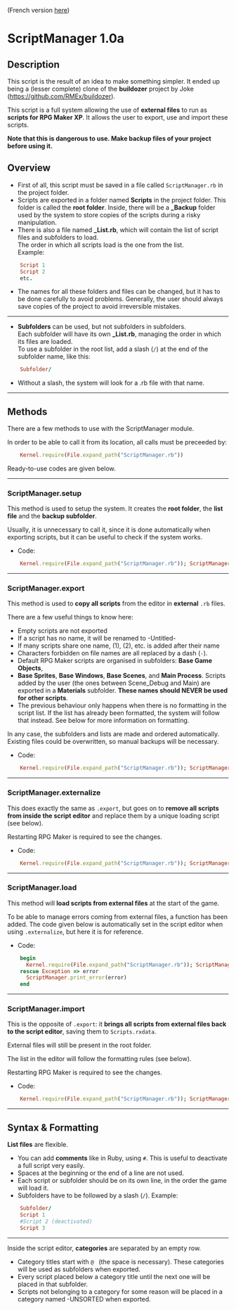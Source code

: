 (French version [here](https://github.com/do-sieg/RPGMaker/blob/master/ScriptManager/README_FR.md))


# ScriptManager 1.0a


## Description

This script is the result of an idea to make something simpler. It ended up being a (lesser complete) clone of the **buildozer** project by Joke (https://github.com/RMEx/buildozer).

This script is a full system allowing the use of **external files** to run as **scripts for RPG Maker XP**. It allows the user to export, use and import these scripts.

**Note that this is dangerous to use. Make backup files of your project before using it.**


## Overview

* First of all, this script must be saved in a file called `ScriptManager.rb` in the project folder.
* Scripts are exported in a folder named **Scripts** in the project folder. This folder is called the **root folder**. Inside, there will be a **_Backup** folder used by the system to store copies of the scripts during a risky manipulation.  
* There is also a file named **_List.rb**, which will contain the list of script files and subfolders to load.  
The order in which all scripts load is the one from the list.  
Example:
```rb
    Script 1
    Script 2
    etc.
```
* The names for all these folders and files can be changed, but it has to be done carefully to avoid problems. Generally, the user should always save copies of the project to avoid irreversible mistakes.
---
* **Subfolders** can be used, but not subfolders in subfolders.  
Each subfolder will have its own **_List.rb**, managing the order in which its files are loaded.  
To use a subfolder in the root list, add a slash (`/`) at the end of the subfolder name, like this:
```ruby
    Subfolder/
```
* Without a slash, the system will look for a .rb file with that name.
---


## Methods

There are a few methods to use with the ScriptManager module.

In order to be able to call it from its location, all calls must be preceeded by:
```ruby
    Kernel.require(File.expand_path("ScriptManager.rb"))
```
Ready-to-use codes are given below.

---

###  ScriptManager.setup

This method is used to setup the system. It creates the **root folder**, the **list file** and the **backup subfolder**.  

Usually, it is unnecessary to call it, since it is done automatically when exporting scripts, but it can be useful to check if the system works.  

* Code:
```ruby
    Kernel.require(File.expand_path("ScriptManager.rb")); ScriptManager.setup
```

---

###  ScriptManager.export

This method is used to **copy all scripts** from the editor in **external** `.rb` files.  

There are a few useful things to know here:
* Empty scripts are not exported
* If a script has no name, it will be renamed to -Untitled-
* If many scripts share one name, (1), (2), etc. is added after their name
* Characters forbidden on file names are all replaced by a dash (`-`).
* Default RPG Maker scripts are organised in subfolders: **Base Game Objects**,
* **Base Sprites**, **Base Windows**, **Base Scenes**, and **Main Process**. Scripts added by the user (the ones between Scene_Debug and Main) are exported in a **Materials** subfolder. **These names should NEVER be used for other scripts**.
* The previous behaviour only happens when there is no formatting in the script list. If the list has already been formatted, the system will follow that instead. See below for more information on formatting.

In any case, the subfolders and lists are made and ordered automatically.  
Existing files could be overwritten, so manual backups will be necessary.

* Code:
```ruby
    Kernel.require(File.expand_path("ScriptManager.rb")); ScriptManager.export
```

---

###  ScriptManager.externalize

This does exactly the same as `.export`, but goes on to **remove all scripts from inside the script editor** and replace them by a unique loading script (see below).  

Restarting RPG Maker is required to see the changes.

* Code:
```rb
    Kernel.require(File.expand_path("ScriptManager.rb")); ScriptManager.externalize
```

---

###  ScriptManager.load

This method will **load scripts from external files** at the start of the game.

To be able to manage errors coming from external files, a function has been added. The code given below is automatically set in the script editor when using `.externalize`, but here it is for reference.

* Code:
```rb
    begin
      Kernel.require(File.expand_path("ScriptManager.rb")); ScriptManager.load
    rescue Exception => error
      ScriptManager.print_error(error)
    end
```

---

###  ScriptManager.import

This is the opposite of `.export`: it **brings all scripts from external files back to the script editor**, saving them to `Scripts.rxdata`.

External files will still be present in the root folder.

The list in the editor will follow the formatting rules (see below).  

Restarting RPG Maker is required to see the changes.

* Code:
```ruby
    Kernel.require(File.expand_path("ScriptManager.rb")); ScriptManager.import
```

---

## Syntax & Formatting

**List files** are flexible.  
* You can add **comments** like in Ruby, using `#`. This is useful to deactivate a full script very easily.
* Spaces at the beginning or the end of a line are not used.
* Each script or subfolder should be on its own line, in the order the game will load it.
* Subfolders have to be followed by a slash (`/`). Example:
```ruby
    Subfolder/
    Script 1
    #Script 2 (deactivated)
    Script 3
```

---

Inside the script editor, **categories** are separated by an empty row.
* Category titles start with `@ ` (the space is necessary). These categories will be used as subfolders when exported.
* Every script placed below a category title until the next one will be placed in that subfolder.
* Scripts not belonging to a category for some reason will be placed in a category named -UNSORTED when exported.
